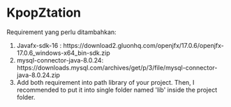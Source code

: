 # KpopZtation

Requirement yang perlu ditambahkan:
<ol>
  <li>
    Javafx-sdk-16 : https://download2.gluonhq.com/openjfx/17.0.6/openjfx-17.0.6_windows-x64_bin-sdk.zip
  </li>
  <li>
    mysql-connector-java-8.0.24: https://downloads.mysql.com/archives/get/p/3/file/mysql-connector-java-8.0.24.zip
  </li>
  <li>
    Add both requirement into path library of your project. Then, I recommended to put it into single folder named 'lib' inside the project folder.
  </li>
</ol>

